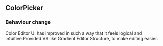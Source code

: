 ## ColorPicker

### Behaviour change

Color Editor UI has improved in such a way that it feels logical and intuitive.Provided VS like Gradient Editor Structure, to make editing easier.